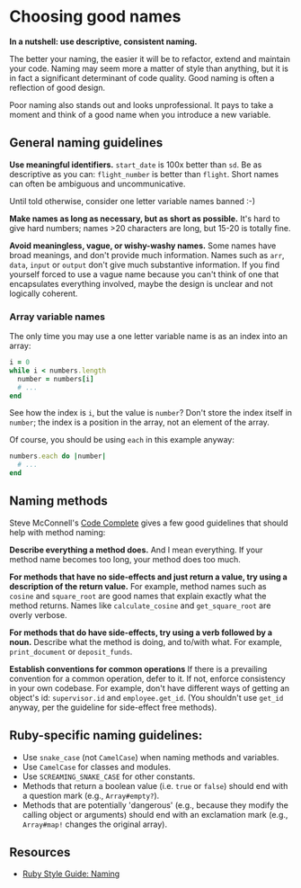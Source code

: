 # Choosing good names

**In a nutshell: use descriptive, consistent naming.**

The better your naming, the easier it will be to refactor, extend and
maintain your code. Naming may seem more a matter of style than
anything, but it is in fact a significant determinant of code quality.
Good naming is often a reflection of good design.

Poor naming also stands out and looks unprofessional. It pays to take
a moment and think of a good name when you introduce a new variable.

## General naming guidelines

**Use meaningful identifiers.** `start_date` is 100x better than
`sd`. Be as descriptive as you can: `flight_number` is better than
`flight`. Short names can often be ambiguous and uncommunicative.

Until told otherwise, consider one letter variable names banned :-)

**Make names as long as necessary, but as short as possible.** It's
hard to give hard numbers; names >20 characters are long, but 15-20 is
totally fine.

**Avoid meaningless, vague, or wishy-washy names.** Some names have
broad meanings, and don't provide much information. Names such as
`arr`, `data`, `input` or `output` don't give much substantive
information. If you find yourself forced to use a vague name because
you can't think of one that encapsulates everything involved, maybe
the design is unclear and not logically coherent.

### Array variable names

The only time you may use a one letter variable name is as an index
into an array:

```ruby
i = 0
while i < numbers.length
  number = numbers[i]
  # ...
end
```

See how the index is `i`, but the value is `number`? Don't store the
index itself in `number`; the index is a position in the array, not an
element of the array.

Of course, you should be using `each` in this example anyway:

```ruby
numbers.each do |number|
  # ...
end
```

## Naming methods

Steve McConnell's [Code Complete][code-complete] gives a few good
guidelines that should help with method naming:

**Describe everything a method does.** And I mean everything. If your
method name becomes too long, your method does too much.

**For methods that have no side-effects and just return a value, try
using a description of the return value.** For example, method names
such as `cosine` and `square_root` are good names that explain exactly
what the method returns. Names like `calculate_cosine` and
`get_square_root` are overly verbose.

**For methods that do have side-effects, try using a verb followed by
a noun.** Describe what the method is doing, and to/with what. For example, `print_document` or `deposit_funds`.

**Establish conventions for common operations** If there is a
prevailing convention for a common operation, defer to it. If not,
enforce consistency in your own codebase. For example, don't have
different ways of getting an object's id: `supervisor.id` and
`employee.get_id`. (You shouldn't use `get_id` anyway, per the
guideline for side-effect free methods).

[code-complete]: http://www.amazon.com/Code-Complete-Practical-Handbook-Construction/dp/0735619670/

## Ruby-specific naming guidelines:

* Use `snake_case` (not `CamelCase`) when naming methods and variables.
* Use `CamelCase` for classes and modules.
* Use `SCREAMING_SNAKE_CASE` for other constants.
* Methods that return a boolean value (i.e. `true` or `false`) should
  end with a question mark (e.g., `Array#empty?`).
* Methods that are potentially 'dangerous' (e.g., because they modify
  the calling object or arguments) should end with an exclamation mark
  (e.g., `Array#map!` changes the original array).

## Resources

* [Ruby Style Guide: Naming](https://github.com/bbatsov/ruby-style-guide#naming)
